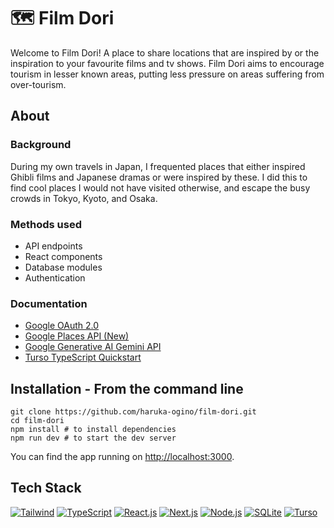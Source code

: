 # 🗺️ Film Dori

Welcome to Film Dori! A place to share locations that are inspired by or the inspiration to your favourite films and tv shows. Film Dori aims to encourage tourism in lesser known areas, putting less pressure on areas suffering from over-tourism.

## About

### Background

During my own travels in Japan, I frequented places that either inspired Ghibli films and Japanese dramas or were inspired by these. I did this to find cool places I would not have visited otherwise, and escape the busy crowds in Tokyo, Kyoto, and Osaka.

### Methods used

* API endpoints
* React components
* Database modules
* Authentication

### Documentation

* [Google OAuth 2.0](https://developers.google.com/identity/protocols/oauth2)
* [Google Places API (New)](https://developers.google.com/maps/documentation/places/web-service/op-overview)
* [Google Generative AI Gemini API](https://ai.google.dev/gemini-api/docs)
* [Turso TypeScript Quickstart](https://docs.turso.tech/sdk/ts/quickstart)

## Installation - **From the command line**

```
git clone https://github.com/haruka-ogino/film-dori.git
cd film-dori
npm install # to install dependencies
npm run dev # to start the dev server
```

You can find the app running on [http://localhost:3000](http://localhost:3000).

## Tech Stack
[![Tailwind](https://img.shields.io/badge/Tailwind_CSS-4d3593?style=fflat-square&logo=tailwind-css&logoColor=white)](https://tailwindcss.com/)
[![TypeScript](https://img.shields.io/badge/TypeScript-4d3593?style=fflat-square&logo=typescript&logoColor=white)](https://www.typescriptlang.org/)
[![React.js](https://img.shields.io/badge/React-4d3593?style=fflat-square&logo=react&logoColor=white)](https://reactjs.org/)
[![Next.js](https://img.shields.io/badge/Next.js-4d3593?style=fflat-square&logo=nextdotjs&logoColor=white)](https://nextjs.org/)
[![Node.js](https://img.shields.io/badge/Node.js-4d3593?style=fflat-square&logo=node.js&logoColor=white)](https://nodejs.org/)
[![SQLite](https://img.shields.io/badge/SQLite-4d3593?style=fflat-square&logo=sqlite)](https://www.sqlite.org/)
[![Turso](https://img.shields.io/badge/Turso-4d3593?style=fflat-square&logo=turso&logoColor=white)](https://turso.tech/)
